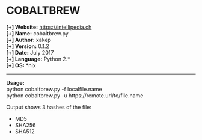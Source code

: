 # COBALTBREW

<b>[+] Website:</b> https://intellipedia.ch <br />
<b>[+] Name:</b> cobaltbrew.py <br />
<b>[+] Author:</b> xakep <br />
<b>[+] Version:</b> 0.1.2 <br />
<b>[+] Date:</b> July 2017<br />
<b>[+] Language:</b> Python 2.* <br />
<b>[+] OS:</b> *nix <br />
<hr>
<b>Usage:</b><br />
python cobaltbrew.py -f localfile.name<br />
python cobaltbrew.py -u https://remote.url/to/file.name<br />

Output shows 3 hashes of the file:
- MD5<br />
- SHA256<br />
- SHA512<br />
